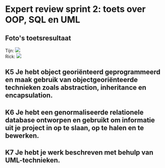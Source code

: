 # Expert review sprint 2: toets over OOP, SQL en UML

## Foto's toetsresultaat
Tijn:
<img src="../images/ToetsresultaatTijn"> </br>
Rick:
<img src="../images/ToetsresultaatRick"> </br>

## K5 Je hebt object georiënteerd geprogrammeerd en maak gebruik van objectgeoriënteerde technieken zoals abstraction, inheritance en encapsulation.

## K6 Je hebt een genormaliseerde relationele database ontworpen en gebruikt om informatie uit je project in op te slaan, op te halen en te bewerken.

## K7 Je hebt je werk beschreven met behulp van UML-technieken.
